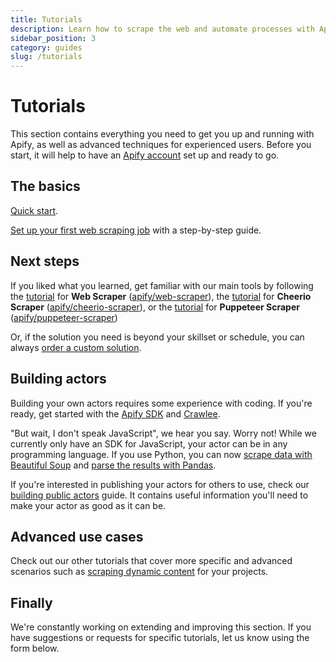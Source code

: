 ```yaml
---
title: Tutorials
description: Learn how to scrape the web and automate processes with Apify. From beginner guides for using actors to advanced topics like migrations and performance.
sidebar_position: 3
category: guides
slug: /tutorials
---
```


# Tutorials

This section contains everything you need to get you up and running with Apify, as well as advanced techniques for experienced users. Before you start, it will help to have an [Apify account](https://console.apify.com) set up and ready to go.

## The basics

[Quick start](./quick_start.md).

[Set up your first web scraping job](./apify_scrapers/getting_started.md) with a step-by-step guide.

## Next steps

If you liked what you learned, get familiar with our main tools by following
the [tutorial](./apify_scrapers/web_scraper.md) for **Web Scraper** ([apify/web-scraper](https://apify.com/apify/web-scraper)),
the [tutorial](./apify_scrapers/cheerio_scraper.md) for **Cheerio Scraper** ([apify/cheerio-scraper](https://apify.com/apify/cheerio-scraper)),
or the [tutorial](./apify_scrapers/puppeteer_scraper.md) for **Puppeteer Scraper** ([apify/puppeteer-scraper](https://apify.com/apify/puppeteer-scraper))

Or, if the solution you need is beyond your skillset or schedule, you can always [order a custom solution](https://apify.com/custom-solutions).

## Building actors

Building your own actors requires some experience with coding. If you're ready, get started with the [Apify SDK](https://sdk.apify.com/) and [Crawlee](https://crawlee.dev/docs/quick-start).

"But wait, I don't speak JavaScript", we hear you say. Worry not! While we currently only have an SDK for JavaScript, your actor can be in any programming language. If you use Python, you can now [scrape data with Beautiful Soup](./scrape_data_using_python.md)
and [parse the results with Pandas](./process_data_using_python.md).

If you're interested in publishing your actors for others to use, check our [building public actors](./building_public_actors.md) guide. It contains useful information you'll need to make your actor as good as it can be.

## Advanced use cases

Check out our other tutorials that cover more specific and advanced scenarios such as [scraping dynamic content](./scraping_dynamic_content.md) for your projects.

## Finally

We're constantly working on extending and improving this section. If you have suggestions or requests for specific tutorials, let us know using the form below.
